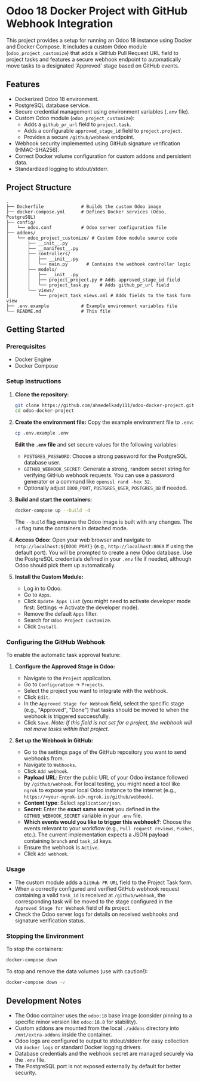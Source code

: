# Odoo 18 Docker Project with GitHub Webhook Integration

This project provides a setup for running an Odoo 18 instance using Docker and Docker Compose. It includes a custom Odoo module (`odoo_project_customize`) that adds a GitHub Pull Request URL field to project tasks and features a secure webhook endpoint to automatically move tasks to a designated 'Approved' stage based on GitHub events.

## Features

-   Dockerized Odoo 18 environment.
-   PostgreSQL database service.
-   Secure credential management using environment variables (`.env` file).
-   Custom Odoo module (`odoo_project_customize`):
    -   Adds a `github_pr_url` field to `project.task`.
    -   Adds a configurable `approved_stage_id` field to `project.project`.
    -   Provides a secure `/github/webhook` endpoint.
-   Webhook security implemented using GitHub signature verification (HMAC-SHA256).
-   Correct Docker volume configuration for custom addons and persistent data.
-   Standardized logging to stdout/stderr.

## Project Structure

```
.
├── Dockerfile              # Builds the custom Odoo image
├── docker-compose.yml      # Defines Docker services (Odoo, PostgreSQL)
├── config/
│   └── odoo.conf           # Odoo server configuration file
├── addons/
│   └── odoo_project_customize/ # Custom Odoo module source code
│       ├── __init__.py
│       ├── __manifest__.py
│       ├── controllers/
│       │   ├── __init__.py
│       │   └── main.py       # Contains the webhook controller logic
│       ├── models/
│       │   ├── __init__.py
│       │   ├── project_project.py # Adds approved_stage_id field
│       │   └── project_task.py    # Adds github_pr_url field
│       └── views/
│           └── project_task_views.xml # Adds fields to the task form view
├── .env.example            # Example environment variables file
└── README.md               # This file
```

## Getting Started

### Prerequisites

-   Docker Engine
-   Docker Compose

### Setup Instructions

1.  **Clone the repository:**
    ```bash
    git clone https://github.com/ahmedelkady111/odoo-docker-project.git # Or your fork
    cd odoo-docker-project
    ```

2.  **Create the environment file:**
    Copy the example environment file to `.env`:
    ```bash
    cp .env.example .env
    ```
    **Edit the `.env` file** and set secure values for the following variables:
    -   `POSTGRES_PASSWORD`: Choose a strong password for the PostgreSQL database user.
    -   `GITHUB_WEBHOOK_SECRET`: Generate a strong, random secret string for verifying GitHub webhook requests. You can use a password generator or a command like `openssl rand -hex 32`.
    -   Optionally adjust `ODOO_PORT`, `POSTGRES_USER`, `POSTGRES_DB` if needed.

3.  **Build and start the containers:**
    ```bash
    docker-compose up --build -d
    ```
    The `--build` flag ensures the Odoo image is built with any changes. The `-d` flag runs the containers in detached mode.

4.  **Access Odoo:**
    Open your web browser and navigate to `http://localhost:${ODOO_PORT}` (e.g., `http://localhost:8069` if using the default port).
    You will be prompted to create a new Odoo database. Use the PostgreSQL credentials defined in your `.env` file if needed, although Odoo should pick them up automatically.

5.  **Install the Custom Module:**
    -   Log in to Odoo.
    -   Go to `Apps`.
    -   Click `Update Apps List` (you might need to activate developer mode first: Settings -> Activate the developer mode).
    -   Remove the default `Apps` filter.
    -   Search for `Odoo Project Customize`.
    -   Click `Install`.

### Configuring the GitHub Webhook

To enable the automatic task approval feature:

1.  **Configure the Approved Stage in Odoo:**
    -   Navigate to the `Project` application.
    -   Go to `Configuration` -> `Projects`.
    -   Select the project you want to integrate with the webhook.
    -   Click `Edit`.
    -   In the `Approved Stage for Webhook` field, select the specific stage (e.g., "Approved", "Done") that tasks should be moved to when the webhook is triggered successfully.
    -   Click `Save`.
    *Note: If this field is not set for a project, the webhook will not move tasks within that project.* 

2.  **Set up the Webhook in GitHub:**
    -   Go to the settings page of the GitHub repository you want to send webhooks from.
    -   Navigate to `Webhooks`.
    -   Click `Add webhook`.
    -   **Payload URL**: Enter the public URL of your Odoo instance followed by `/github/webhook`. For local testing, you might need a tool like `ngrok` to expose your local Odoo instance to the internet (e.g., `https://<your-ngrok-id>.ngrok.io/github/webhook`).
    -   **Content type**: Select `application/json`.
    -   **Secret**: Enter the **exact same secret** you defined in the `GITHUB_WEBHOOK_SECRET` variable in your `.env` file.
    -   **Which events would you like to trigger this webhook?**: Choose the events relevant to your workflow (e.g., `Pull request reviews`, `Pushes`, etc.). The current implementation expects a JSON payload containing `branch` and `task_id` keys.
    -   Ensure the webhook is `Active`.
    -   Click `Add webhook`.

### Usage

-   The custom module adds a `GitHub PR URL` field to the Project Task form.
-   When a correctly configured and verified GitHub webhook request containing a valid `task_id` is received at `/github/webhook`, the corresponding task will be moved to the stage configured in the `Approved Stage for Webhook` field of its project.
-   Check the Odoo server logs for details on received webhooks and signature verification status.

### Stopping the Environment

To stop the containers:
```bash
docker-compose down
```
To stop and remove the data volumes (use with caution!):
```bash
docker-compose down -v
```

## Development Notes

-   The Odoo container uses the `odoo:18` base image (consider pinning to a specific minor version like `odoo:18.0` for stability).
-   Custom addons are mounted from the local `./addons` directory into `/mnt/extra-addons` inside the container.
-   Odoo logs are configured to output to stdout/stderr for easy collection via `docker logs` or standard Docker logging drivers.
-   Database credentials and the webhook secret are managed securely via the `.env` file.
-   The PostgreSQL port is not exposed externally by default for better security.

